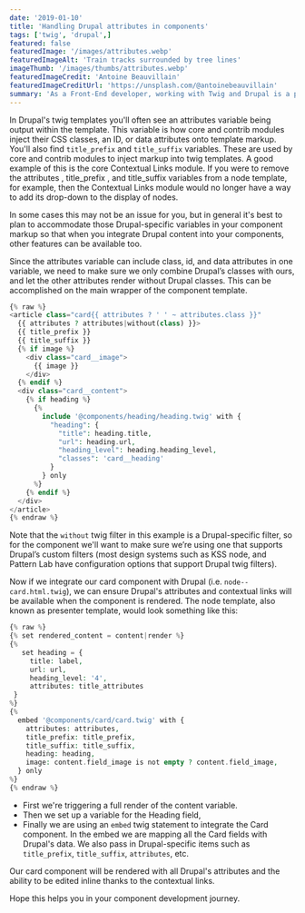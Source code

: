 ```yaml
---
date: '2019-01-10'
title: 'Handling Drupal attributes in components'
tags: ['twig', 'drupal',]
featured: false
featuredImage: '/images/attributes.webp'
featuredImageAlt: 'Train tracks surrounded by tree lines'
imageThumb: '/images/thumbs/attributes.webp'
featuredImageCredit: 'Antoine Beauvillain'
featuredImageCreditUrl: 'https://unsplash.com/@antoinebeauvillain'
summary: 'As a Front-End developer, working with Twig and Drupal is a pretty liberating thing which presents all kinds of posibilies, but it can also open the doors to breaking things Drupal counts on.'
---
```


In Drupal's twig templates you'll often see an attributes variable being output within the template. This variable is how core and contrib modules inject their CSS classes, an ID, or data attributes onto template markup. You'll also find `title_prefix` and `title_suffix` variables. These are used by core and contrib modules to inject markup into twig templates. A good example of this is the core Contextual Links module. If you were to remove the attributes , title_prefix , and title_suffix variables from a node template, for example, then the Contextual Links module would no longer have a way to add its drop-down to the display of nodes.

In some cases this may not be an issue for you, but in general it's best to plan to accommodate those Drupal-specific variables in your component markup so that when you integrate Drupal content into your components, other features can be available too.

Since the attributes variable can include class, id, and data attributes in one variable, we need to make sure we only combine Drupal’s classes with ours, and let the other attributes render without Drupal classes. This can be accomplished on the main wrapper of the component template.

```php
{% raw %}
<article class="card{{ attributes ? ' ' ~ attributes.class }}"
  {{ attributes ? attributes|without(class) }}>
  {{ title_prefix }}
  {{ title_suffix }}
  {% if image %}
    <div class="card__image">
      {{ image }}
    </div>
  {% endif %}
  <div class="card__content">
    {% if heading %}
      {%
        include '@components/heading/heading.twig' with {
          "heading": {
            "title": heading.title,
            "url": heading.url,
            "heading_level": heading.heading_level,
            "classes": 'card__heading'
          }
        } only
      %}
    {% endif %}
  </div>
</article>
{% endraw %}
```

Note that the `without` twig filter in this example is a Drupal-specific filter, so for the component we'll want to make sure we’re using one that supports Drupal’s custom filters (most design systems such as KSS node, and Pattern Lab have configuration options that support Drupal twig filters).

Now if we integrate our card component with Drupal (i.e. `node--card.html.twig`), we can ensure Drupal's attributes and contextual links will be available when the component is rendered.  The node template, also known as presenter template, would look something like this:

```php
{% raw %}
{% set rendered_content = content|render %}
{%
   set heading = {
     title: label,
     url: url,
     heading_level: '4',
     attributes: title_attributes
 }
%}
{%
  embed '@components/card/card.twig' with {
    attributes: attributes,
    title_prefix: title_prefix,
    title_suffix: title_suffix,
    heading: heading,
    image: content.field_image is not empty ? content.field_image,
  } only
%}
{% endraw %}
```

* First we're triggering a full render of the content variable.
* Then we set up a variable for the Heading field,
* Finally we are using an `embed` twig statement to integrate the Card component. In the embed we are mapping all the Card fields with Drupal's data. We also pass in Drupal-specific items such as `title_prefix`, `title_suffix`, `attributes`, etc.


Our card component will be rendered with all Drupal's attributes and the ability to be edited inline thanks to the contextual links.

Hope this helps you in your component development journey.
